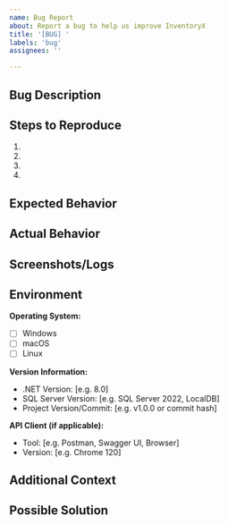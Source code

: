 ```yaml
---
name: Bug Report
about: Report a bug to help us improve InventoryX
title: '[BUG] '
labels: 'bug'
assignees: ''

---
```


## Bug Description
<!-- A clear and concise description of what the bug is -->

## Steps to Reproduce
<!-- Provide detailed steps to reproduce the behavior -->
1. 
2. 
3. 
4. 

## Expected Behavior
<!-- A clear and concise description of what you expected to happen -->

## Actual Behavior
<!-- What actually happened -->

## Screenshots/Logs
<!-- If applicable, add screenshots or error logs to help explain your problem -->

## Environment
**Operating System:**
- [ ] Windows
- [ ] macOS
- [ ] Linux

**Version Information:**
- .NET Version: [e.g. 8.0]
- SQL Server Version: [e.g. SQL Server 2022, LocalDB]
- Project Version/Commit: [e.g. v1.0.0 or commit hash]

**API Client (if applicable):**
- Tool: [e.g. Postman, Swagger UI, Browser]
- Version: [e.g. Chrome 120]

## Additional Context
<!-- Add any other context about the problem here -->

## Possible Solution
<!-- Optional: Suggest a fix or reason for the bug -->

